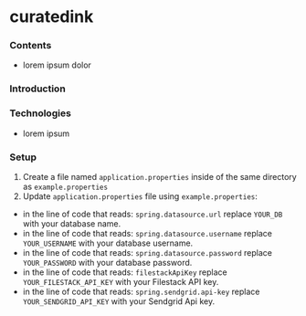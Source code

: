 # curatedink

### Contents
- lorem ipsum dolor

### Introduction

### Technologies
- lorem ipsum

### Setup
1. Create a file named ```application.properties``` inside of the same directory as ```example.properties```
2. Update ```application.properties``` file using ```example.properties```:
 - in the line of code that reads: ```spring.datasource.url```      replace ```YOUR_DB``` with your database name.
 - in the line of code that reads: ```spring.datasource.username``` replace ```YOUR_USERNAME``` with your database username.
 - in the line of code that reads: ```spring.datasource.password``` replace ```YOUR_PASSWORD``` with your database password.
 - in the line of code that reads: ```filestackApiKey```            replace ```YOUR_FILESTACK_API_KEY``` with your Filestack API key.
 - in the line of code that reads: ```spring.sendgrid.api-key```    replace ```YOUR_SENDGRID_API_KEY``` with your Sendgrid Api key.
